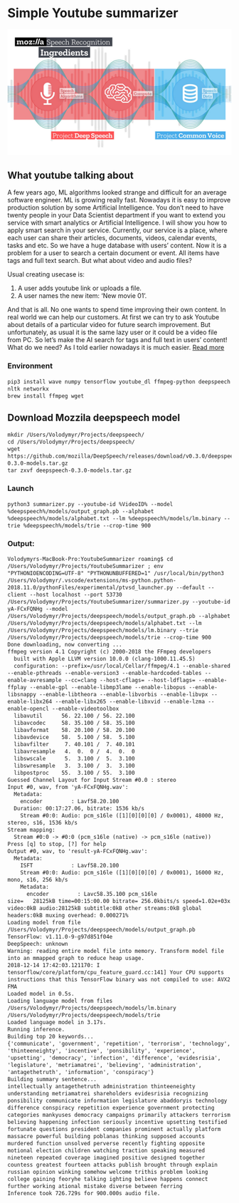 # Simple Youtube summarizer
![CopyFinder UI](https://raw.githubusercontent.com/VolodymyrPavliukevych/YoutubeSummarizer/master/mozilla-deepspeech@2x.png)

## What youtube talking about
A few years ago, ML algorithms looked strange and difficult for an average software engineer. ML is growing really fast. Nowadays it is easy to improve production solution by some Artificial Intelligence. You don’t need to have twenty people in your Data Scientist department if you want to extend you service with smart analytics or Artificial Intelligence.
I will show you how to apply smart search in your service.
Currently, our service is a place, where each user can share their articles, documents, videos, calendar events, tasks and etc. So we have a huge database with users’ content. Now it is a problem for a user to search a certain document or event. All items have tags and full text search. But what about video and audio files?

Usual creating usecase is:
1) A user adds youtube link or uploads a file.
2) A user names the new item: ‘New movie 01’.

And that is all. No one wants to spend time improving their own content.
In real world we can help our customers. At first we can try to ask Youtube about details of a particular video for future search improvement. But unfortunately, as usual it is the same lazy user or it could be a video file from PC.
So let’s make the AI search for tags and full text in users’ content!
What do we need? As I told earlier nowadays it is much easier.
[Read more](https://www.octadero.com/2018/12/21/what-youtube-talking-about/)


### Environment
```
pip3 install wave numpy tensorflow youtube_dl ffmpeg-python deepspeech nltk networkx 
brew install ffmpeg wget
```

## Download Mozzila deepspeech model
```
mkdir /Users/Volodymyr/Projects/deepspeech/
cd /Users/Volodymyr/Projects/deepspeech/
wget https://github.com/mozilla/DeepSpeech/releases/download/v0.3.0/deepspeech-0.3.0-models.tar.gz
tar zxvf deepspeech-0.3.0-models.tar.gz
```

### Launch 
```
python3 summarizer.py --youtube-id %VideoID% --model %deepspeech%/models/output_graph.pb --alphabet %deepspeech%/models/alphabet.txt --lm %deepspeech%/models/lm.binary --trie %deepspeech%/models/trie --crop-time 900
```
### Output:
```
Volodymyrs-MacBook-Pro:YoutubeSummarizer roaming$ cd /Users/Volodymyr/Projects/YoutubeSummarizer ; env "PYTHONIOENCODING=UTF-8" "PYTHONUNBUFFERED=1" /usr/local/bin/python3 /Users/Volodymyr/.vscode/extensions/ms-python.python-2018.11.0/pythonFiles/experimental/ptvsd_launcher.py --default --client --host localhost --port 53730 /Users/Volodymyr/Projects/YoutubeSummarizer/summarizer.py --youtube-id yA-FCxFQNHg --model /Users/Volodymyr/Projects/deepspeech/models/output_graph.pb --alphabet /Users/Volodymyr/Projects/deepspeech/models/alphabet.txt --lm /Users/Volodymyr/Projects/deepspeech/models/lm.binary --trie /Users/Volodymyr/Projects/deepspeech/models/trie --crop-time 900
Done downloading, now converting ...
ffmpeg version 4.1 Copyright (c) 2000-2018 the FFmpeg developers
  built with Apple LLVM version 10.0.0 (clang-1000.11.45.5)
  configuration: --prefix=/usr/local/Cellar/ffmpeg/4.1 --enable-shared --enable-pthreads --enable-version3 --enable-hardcoded-tables --enable-avresample --cc=clang --host-cflags= --host-ldflags= --enable-ffplay --enable-gpl --enable-libmp3lame --enable-libopus --enable-libsnappy --enable-libtheora --enable-libvorbis --enable-libvpx --enable-libx264 --enable-libx265 --enable-libxvid --enable-lzma --enable-opencl --enable-videotoolbox
  libavutil      56. 22.100 / 56. 22.100
  libavcodec     58. 35.100 / 58. 35.100
  libavformat    58. 20.100 / 58. 20.100
  libavdevice    58.  5.100 / 58.  5.100
  libavfilter     7. 40.101 /  7. 40.101
  libavresample   4.  0.  0 /  4.  0.  0
  libswscale      5.  3.100 /  5.  3.100
  libswresample   3.  3.100 /  3.  3.100
  libpostproc    55.  3.100 / 55.  3.100
Guessed Channel Layout for Input Stream #0.0 : stereo
Input #0, wav, from 'yA-FCxFQNHg.wav':
  Metadata:
    encoder         : Lavf58.20.100
  Duration: 00:17:27.06, bitrate: 1536 kb/s
    Stream #0:0: Audio: pcm_s16le ([1][0][0][0] / 0x0001), 48000 Hz, stereo, s16, 1536 kb/s
Stream mapping:
  Stream #0:0 -> #0:0 (pcm_s16le (native) -> pcm_s16le (native))
Press [q] to stop, [?] for help
Output #0, wav, to 'result-yA-FCxFQNHg.wav':
  Metadata:
    ISFT            : Lavf58.20.100
    Stream #0:0: Audio: pcm_s16le ([1][0][0][0] / 0x0001), 16000 Hz, mono, s16, 256 kb/s
    Metadata:
      encoder         : Lavc58.35.100 pcm_s16le
size=   28125kB time=00:15:00.00 bitrate= 256.0kbits/s speed=1.02e+03x
video:0kB audio:28125kB subtitle:0kB other streams:0kB global headers:0kB muxing overhead: 0.000271%
Loading model from file /Users/Volodymyr/Projects/deepspeech/models/output_graph.pb
TensorFlow: v1.11.0-9-g97d851f04e
DeepSpeech: unknown
Warning: reading entire model file into memory. Transform model file into an mmapped graph to reduce heap usage.
2018-12-14 17:42:03.121170: I tensorflow/core/platform/cpu_feature_guard.cc:141] Your CPU supports instructions that this TensorFlow binary was not compiled to use: AVX2 FMA
Loaded model in 0.5s.
Loading language model from files /Users/Volodymyr/Projects/deepspeech/models/lm.binary /Users/Volodymyr/Projects/deepspeech/models/trie
Loaded language model in 3.17s.
Running inference.
Building top 20 keywords...
{'communicate', 'government', 'repetition', 'terrorism', 'technology', 'thinteeneighty', 'incentive', 'ponsibility', 'experience', 'upsetting', 'democracy', 'infection', 'difference', 'evidesrisia', 'legislature', 'metriamatrei', 'believing', 'administration', 'antagethetruth', 'information', 'conspiracy'}
Building summary sentence...
intellectually antagethetruth administration thinteeneighty understanding metriamatrei shareholders evidesrisia recognizing ponsibility communicate information legislature abaddoryis technology difference conspiracy repetition experience government protecting categories mankyuses democracy campaigns primarily attackers terrorism believing happening infection seriously incentive upsetting testified fortunate questions president companies prominent actually platform massacre powerful building poblanas thinking supposed accounts murdered function unsolved perverse recently fighting opposite motional election children watching traction speaking measured nineteen repeated coverage imagined positive designed together countess greatest fourteen attacks publish brought through explain russian opinion winking somehow welcome trithis problem looking college gaining feoryhe talking ighting believe happens connect further working ational mistake diverse between ferring
Inference took 726.729s for 900.000s audio file.
```
